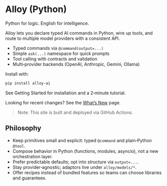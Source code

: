 # Alloy (Python)

Python for logic. English for intelligence.

Alloy lets you declare typed AI commands in Python, wire up tools, and route to multiple model providers with a consistent API.

- Typed commands via `@command(output=...)`
- Simple `ask(...)` namespace for quick prompts
- Tool calling with contracts and validation
- Multi‑provider backends (OpenAI, Anthropic, Gemini, Ollama)

Install with:

```bash
pip install alloy-ai
```

See Getting Started for installation and a 2‑minute tutorial.

Looking for recent changes? See the [What’s New](whats-new.md) page.

> Note: This site is built and deployed via GitHub Actions.

## Philosophy

- Keep primitives small and explicit: typed `@command` and plain‑Python `@tool`.
- Compose behavior in Python (functions, modules, asyncio), not a new orchestration layer.
- Prefer predictable defaults; opt into structure via `output=...`.
- Stay provider‑agnostic; adaptors live under `alloy/models/*`.
- Offer recipes instead of bundled features so teams can choose libraries and guarantees.
